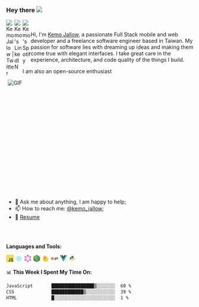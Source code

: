 ### Hey there <img src="https://media.giphy.com/media/hvRJCLFzcasrR4ia7z/giphy.gif" width="25px">

<a href="https://twitter.com/kemojallow">
  <img align="left" alt="Kemo Jallow | Twitter" width="22px" src="https://raw.githubusercontent.com/peterthehan/peterthehan/master/assets/twitter.svg" />
</a>
<a href="https://www.linkedin.com/in/kemo-jallow-379b59103/">
  <img align="left" alt="Kemo's LinkedIN" width="22px" src="https://raw.githubusercontent.com/peterthehan/peterthehan/master/assets/linkedin.svg" />
</a>
<a href="https://open.spotify.com//user/kemzjay">
  <img align="left" alt="Kemo's Spotify" width="22px" src="https://raw.githubusercontent.com/peterthehan/peterthehan/master/assets/spotify.svg" />
</a>


<br />

Hi, I'm [Kemo Jallow](https://kemo.jallow.tech/), a passionate Full Stack mobile and web developer and a freelance software engineer based in Taiwan. My passion for software lies with dreaming up ideas and making them come true with elegant interfaces. I take great care in the experience, architecture, and code quality of the things I build.

I am also an open-source enthusiast

<img align="right" alt="GIF" src="https://github.com/abhisheknaiidu/abhisheknaiidu/blob/master/code.gif?raw=true" width="500" height="320" />

- 💬 Ask me about anything, I am happy to help;
- 📫 How to reach me: [@kemo_jallow](https://www.instagram.com/kemo_jallow/);
- 📝 [Resume](https://drive.google.com/file/d/186ledj5PMY2damRWGpOrxYQZ2xSKjKD_/view)

<br />
<br />

**Languages and Tools:**  

<code><img height="20" src="https://raw.githubusercontent.com/github/explore/80688e429a7d4ef2fca1e82350fe8e3517d3494d/topics/javascript/javascript.png"></code>
<code><img height="20" src="https://raw.githubusercontent.com/github/explore/80688e429a7d4ef2fca1e82350fe8e3517d3494d/topics/react/react.png"></code>
<code><img height="20" src="https://raw.githubusercontent.com/github/explore/5c058a388828bb5fde0bcafd4bc867b5bb3f26f3/topics/graphql/graphql.png"></code>
<code><img height="20" src="https://raw.githubusercontent.com/github/explore/80688e429a7d4ef2fca1e82350fe8e3517d3494d/topics/nodejs/nodejs.png"></code>
<code><img height="20" src="https://raw.githubusercontent.com/github/explore/80688e429a7d4ef2fca1e82350fe8e3517d3494d/topics/firebase/firebase.png"></code>
<code><img height="20" src="https://raw.githubusercontent.com/github/explore/80688e429a7d4ef2fca1e82350fe8e3517d3494d/topics/git/git.png"></code>
<code><img height="20" src="https://raw.githubusercontent.com/github/explore/80688e429a7d4ef2fca1e82350fe8e3517d3494d/topics/vue/vue.png"></code>
<code><img height="20" src="https://raw.githubusercontent.com/github/explore/80688e429a7d4ef2fca1e82350fe8e3517d3494d/topics/python/python.png"></code>



📊 **This Week I Spent My Time On:**
<!--START_SECTION:waka-->
```text
JavaScript       ████████████████▒░░░░░░░  60 % 
CSS              ████████████▒░░░░░░░░░░░  39 % 
HTML             █░░░░░░░░░░░░░░░░░░░░░░░  1 % 
```
